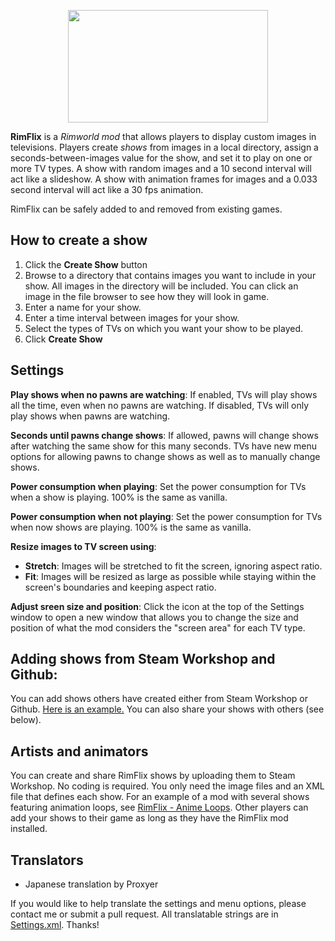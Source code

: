 <p align="center">
  <img width="320" height="180" src="https://github.com/ritsu/RimFlix/blob/master/About/preview.png?raw=true" />
</p>

**RimFlix** is a *Rimworld mod* that allows players to display custom images in televisions. Players create *shows* from images in a local directory, assign a seconds-between-images value for the show, and set it to play on one or more TV types. A show with random images and a 10 second interval will act like a slideshow. A show with animation frames for images and a 0.033 second interval will act like a 30 fps animation. 

RimFlix can be safely added to and removed from existing games.

## How to create a show
1. Click the **Create Show** button
2. Browse to a directory that contains images you want to include in your show. All images in the directory will be included. You can click an image in the file browser to see how they will look in game.
3. Enter a name for your show.
4. Enter a time interval between images for your show.
5. Select the types of TVs on which you want your show to be played. 
6. Click **Create Show**

## Settings
**Play shows when no pawns are watching**: If enabled, TVs will play shows all the time, even when no pawns are watching. If disabled, TVs will only play shows when pawns are watching.

**Seconds until pawns change shows**: If allowed, pawns will change shows after watching the same show for this many seconds. TVs have new menu options for allowing pawns to change shows as well as to manually change shows.

**Power consumption when playing**: Set the power consumption for TVs when a show is playing. 100% is the same as vanilla.

**Power consumption when not playing**: Set the power consumption for TVs when now shows are playing. 100% is the same as vanilla.

**Resize images to TV screen using**: 
  * **Stretch**: Images will be stretched to fit the screen, ignoring aspect ratio. 
  * **Fit**: Images will be resized as large as possible while staying within the screen's boundaries and keeping aspect ratio.

**Adjust sreen size and position**: Click the icon at the top of the Settings window to open a new window that allows you to change the size and position of what the mod considers the "screen area" for each TV type.

## Adding shows from Steam Workshop and Github:
You can add shows others have created either from Steam Workshop or Github. <a href="https://github.com/ritsu/RimFlix-Anime-Loops">Here is an example.</a> You can also share your shows with others (see below).

## Artists and animators
You can create and share RimFlix shows by uploading them to Steam Workshop. No coding is required. You only need the image files and an XML file that defines each show. For an example of a mod with several shows featuring animation loops, see <a href = "https://github.com/ritsu/RimFlix-Anime-Loops">RimFlix - Anime Loops</a>. Other players can add your shows to their game as long as they have the RimFlix mod installed. 

## Translators
  * Japanese translation by Proxyer

If you would like to help translate the settings and menu options, please contact me or submit a pull request. All translatable strings are in [Settings.xml](https://github.com/ritsu/RimFlix/blob/master/Languages/English/Keyed/Settings.xml). Thanks!




